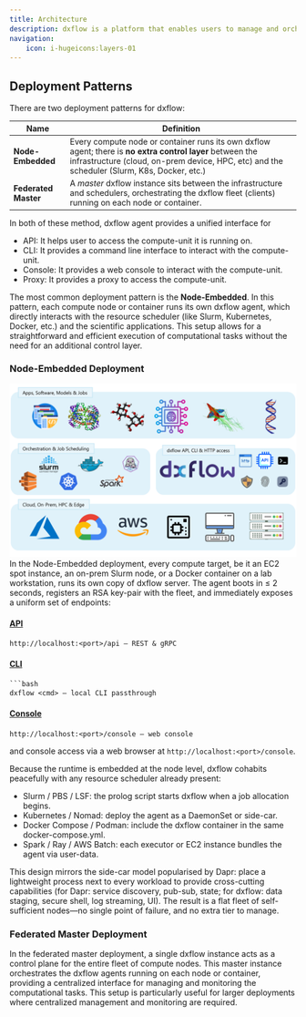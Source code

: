 ```yaml
---
title: Architecture
description: dxflow is a platform that enables users to manage and orchestrate their data & compute workflows across different computing environments. It provides a unified interface for interacting with compute units, including API, CLI, and web console.
navigation:
    icon: i-hugeicons:layers-01
---
```


## Deployment Patterns
There are two deployment patterns for dxflow:

| Name            | Definition                                                                                                                                                            |
|-----------------|-----------------------------------------------------------------------------------------------------------------------------------------------------------------------|
| **Node-Embedded**  | Every compute node or container runs its own dxflow agent; there is **no extra control layer** between the infrastructure (cloud, on-prem device, HPC, etc) and the scheduler (Slurm, K8s, Docker, etc.) |
| **Federated Master** | A *master* dxflow instance sits between the infrastructure and schedulers, orchestrating the dxflow fleet (clients) running on each node or container. |


In both of these method, dxflow agent provides a unified interface for
- API: It helps user to access the compute-unit it is running on.
- CLI: It provides a command line interface to interact with the compute-unit.
- Console: It provides a web console to interact with the compute-unit.
- Proxy: It provides a proxy to access the compute-unit.

The most common deployment pattern is the **Node-Embedded**. In this pattern, each compute node or container runs its own dxflow agent, which directly interacts with the resource scheduler (like Slurm, Kubernetes, Docker, etc.) and the scientific applications. This setup allows for a straightforward and efficient execution of computational tasks without the need for an additional control layer.

### Node-Embedded Deployment
![](/assets/architecture_light.png)
In the Node-Embedded deployment, every compute target, be it an EC2 spot instance, an on-prem Slurm node, or a Docker container on a lab workstation, runs its own copy of dxflow server. The agent boots in ≤ 2 seconds, registers an RSA key-pair with the fleet, and immediately exposes a uniform set of endpoints:
#### [API](/api)
```url
http://localhost:<port>/api — REST & gRPC

```
#### [CLI](/cli)
```
```bash
dxflow <cmd> — local CLI passthrough
```
#### [Console](/console)
```url
http://localhost:<port>/console — web console

```
and console access via a web browser at `http://localhost:<port>/console`.

Because the runtime is embedded at the node level, dxflow cohabits peacefully with any resource scheduler already present:

- Slurm / PBS / LSF: the prolog script starts dxflow when a job allocation begins.
- Kubernetes / Nomad: deploy the agent as a DaemonSet or side-car.
- Docker Compose / Podman: include the dxflow container in the same docker-compose.yml.
- Spark / Ray / AWS Batch: each executor or EC2 instance bundles the agent via user-data.

This design mirrors the side-car model popularised by Dapr: place a lightweight process next to every workload to provide cross-cutting capabilities (for Dapr: service discovery, pub-sub, state; for dxflow: data staging, secure shell, log streaming, UI). The result is a flat fleet of self-sufficient nodes—no single point of failure, and no extra tier to manage.

### Federated Master Deployment
In the federated master deployment, a single dxflow instance acts as a control plane for the entire fleet of compute nodes. This master instance orchestrates the dxflow agents running on each node or container, providing a centralized interface for managing and monitoring the computational tasks. This setup is particularly useful for larger deployments where centralized management and monitoring are required.
